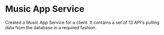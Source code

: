 # Music App Service
Created a Music App Service for a client. It contains a set of 13 API's pulling data from the database in a required fashion.
